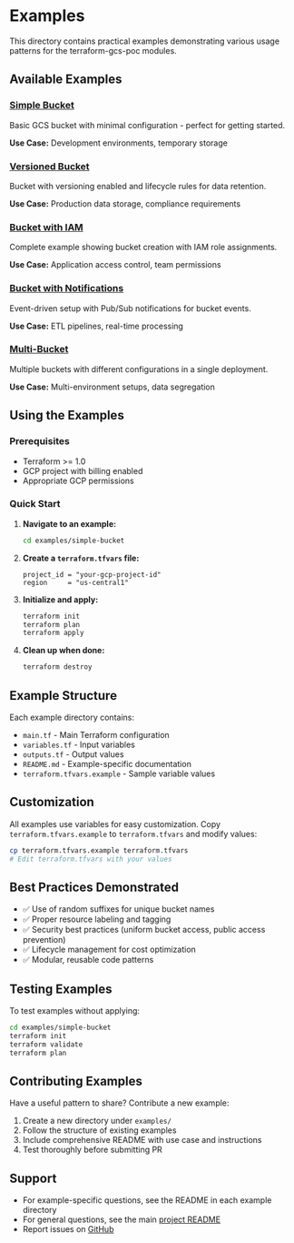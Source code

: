 # Examples

This directory contains practical examples demonstrating various usage patterns for the terraform-gcs-poc modules.

## Available Examples

### [Simple Bucket](simple-bucket/)
Basic GCS bucket with minimal configuration - perfect for getting started.

**Use Case:** Development environments, temporary storage

### [Versioned Bucket](versioned-bucket/)
Bucket with versioning enabled and lifecycle rules for data retention.

**Use Case:** Production data storage, compliance requirements

### [Bucket with IAM](bucket-with-iam/)
Complete example showing bucket creation with IAM role assignments.

**Use Case:** Application access control, team permissions

### [Bucket with Notifications](bucket-with-notifications/)
Event-driven setup with Pub/Sub notifications for bucket events.

**Use Case:** ETL pipelines, real-time processing

### [Multi-Bucket](multi-bucket/)
Multiple buckets with different configurations in a single deployment.

**Use Case:** Multi-environment setups, data segregation

## Using the Examples

### Prerequisites
- Terraform >= 1.0
- GCP project with billing enabled
- Appropriate GCP permissions

### Quick Start

1. **Navigate to an example:**
   ```bash
   cd examples/simple-bucket
   ```

2. **Create a `terraform.tfvars` file:**
   ```hcl
   project_id = "your-gcp-project-id"
   region     = "us-central1"
   ```

3. **Initialize and apply:**
   ```bash
   terraform init
   terraform plan
   terraform apply
   ```

4. **Clean up when done:**
   ```bash
   terraform destroy
   ```

## Example Structure

Each example directory contains:
- `main.tf` - Main Terraform configuration
- `variables.tf` - Input variables
- `outputs.tf` - Output values
- `README.md` - Example-specific documentation
- `terraform.tfvars.example` - Sample variable values

## Customization

All examples use variables for easy customization. Copy `terraform.tfvars.example` to `terraform.tfvars` and modify values:

```bash
cp terraform.tfvars.example terraform.tfvars
# Edit terraform.tfvars with your values
```

## Best Practices Demonstrated

- ✅ Use of random suffixes for unique bucket names
- ✅ Proper resource labeling and tagging
- ✅ Security best practices (uniform bucket access, public access prevention)
- ✅ Lifecycle management for cost optimization
- ✅ Modular, reusable code patterns

## Testing Examples

To test examples without applying:

```bash
cd examples/simple-bucket
terraform init
terraform validate
terraform plan
```

## Contributing Examples

Have a useful pattern to share? Contribute a new example:

1. Create a new directory under `examples/`
2. Follow the structure of existing examples
3. Include comprehensive README with use case and instructions
4. Test thoroughly before submitting PR

## Support

- For example-specific questions, see the README in each example directory
- For general questions, see the main [project README](../README.md)
- Report issues on [GitHub](https://github.com/intuitivetp/terraform-gcs-poc/issues)

